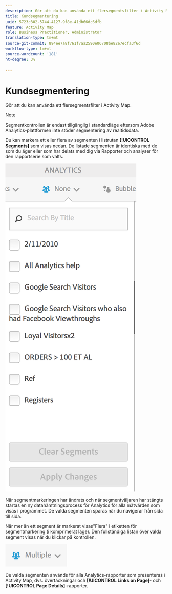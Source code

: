 ```yaml
---
description: Gör att du kan använda ett flersegmentsfilter i Activity Map.
title: Kundsegmentering
uuid: 5723c302-5744-4127-9f8e-41db66dc6dfb
feature: Activity Map
role: Business Practitioner, Administrator
translation-type: tm+mt
source-git-commit: 894ee7a8f761f7aa2590e06708be82e7ecfa3f6d
workflow-type: tm+mt
source-wordcount: '181'
ht-degree: 3%

---
```



# Kundsegmentering

Gör att du kan använda ett flersegmentsfilter i Activity Map.

>[!NOTE]
>
>Segmentkontrollen är endast tillgänglig i standardläge eftersom Adobe Analytics-plattformen inte stöder segmentering av realtidsdata.

Du kan markera ett eller flera av segmenten i listrutan **[!UICONTROL Segments]** som visas nedan. De listade segmenten är identiska med de som du äger eller som har delats med dig via Rapporter och analyser för den rapportserie som valts.

![](assets/segments.png)

När segmentmarkeringen har ändrats och när segmentväljaren har stängts startas en ny datahämtningsprocess för Analytics för alla mätvärden som visas i programmet. De valda segmenten sparas när du navigerar från sida till sida.

När mer än ett segment är markerat visas&quot;Flera&quot; i etiketten för segmentmarkering (i komprimerat läge). Den fullständiga listan över valda segment visas när du klickar på kontrollen.

![](assets/two_segments.png)

De valda segmenten används för alla Analytics-rapporter som presenteras i Activity Map, dvs. övertäckningar och **[!UICONTROL Links on Page]**- och **[!UICONTROL Page Details]**-rapporter.
